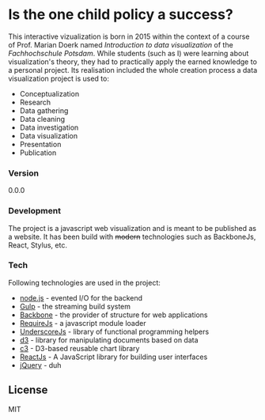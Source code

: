 # Is the one child policy a success?
This interactive vizualization is born in 2015 within the context of a course of Prof. Marian Doerk named *Introduction to data visualization* of the *Fachhochschule Potsdam*. While students (such as I) were learning about visualization's theory, they had to practically apply the earned knowledge to a personal project. Its realisation included the whole creation process a data visualization project is used to:
- Conceptualization
- Research
- Data gathering
- Data cleaning
- Data investigation
- Data visualization
- Presentation
- Publication

### Version
0.0.0

### Development
The project is a javascript web visualization and is meant to be published as a website. It has been build with ~~modern~~ technologies such as BackboneJs, React, Stylus, etc.

### Tech
Following technologies are used in the project:
* [node.js] - evented I/O for the backend
* [Gulp] - the streaming build system
* [Backbone] - the provider of structure for web applications
* [RequireJs] - a javascript module loader
* [UnderscoreJs] - library of functional programming helpers
* [d3] - library for manipulating documents based on data
* [c3] - D3-based reusable chart library
* [ReactJs] - A JavaScript library for building user interfaces
* [jQuery] - duh


License
----

MIT


[node.js]:http://nodejs.org
[jQuery]:http://jquery.com
[Gulp]:http://gulpjs.com
[Backbone]:http://backbonejs.org
[RequireJs]:http://requirejs.org
[UnderscoreJs]:http://underscorejs.org
[d3]:http://d3js.org
[c3]:http://c3js.org
[ReactJs]:http://facebook.github.io/react
